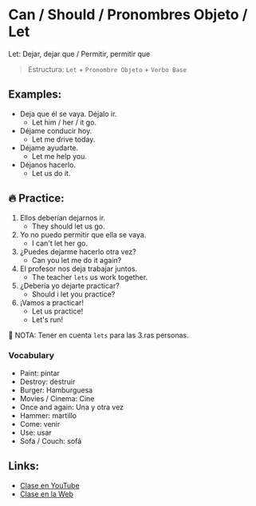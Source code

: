 # Can / Should / Pronombres Objeto / Let

Let: Dejar, dejar que / Permitir, permitir que   

> Estructura: `Let` + `Pronombre Objeto` + `Verbo Base`

## Examples:  

- Deja que él se vaya. Déjalo ir.
	- Let him / her / it go.
- Déjame conducir hoy.
	- Let me drive today.
- Déjame ayudarte.
	- Let me help you.
- Déjanos hacerlo.
	- Let us do it.

## 🔥 Practice:
1. Ellos deberían dejarnos ir.
	- They should let us go.
2. Yo no puedo permitir que ella se vaya.
	- I can't let her go.
3. ¿Puedes dejarme hacerlo otra vez?
	- Can you let me do it again?
4. El profesor nos deja trabajar juntos.
	- The teacher `lets` us work together.
5. ¿Debería yo dejarte practicar?
	- Should i let you practice?
6. ¡Vamos a practicar!
	- Let us practice!
	- Let's run!

📌 NOTA: Tener en cuenta `lets` para las 3.ras personas.

### Vocabulary
- Paint: pintar
- Destroy: destruir
- Burger: Hamburguesa  
- Movies / Cinema: Cine
- Once and again: Una y otra vez 
- Hammer: martillo  
- Come: venir 
- Use: usar
- Sofa / Couch: sofá 

## Links:

- [Clase en YouTube](https://www.youtube.com/watch?v=kv64Oc-ObQk&list=PLgrNDDl9MxYmUmf19zPiljdg8FKIRmP78&index=33)  
- [Clase en la Web](https://www.pacho8a.com/ingl%C3%A9s/curso-ingl%C3%A9s-nivel-b%C3%A1sico/lecci%C3%B3n-29/)